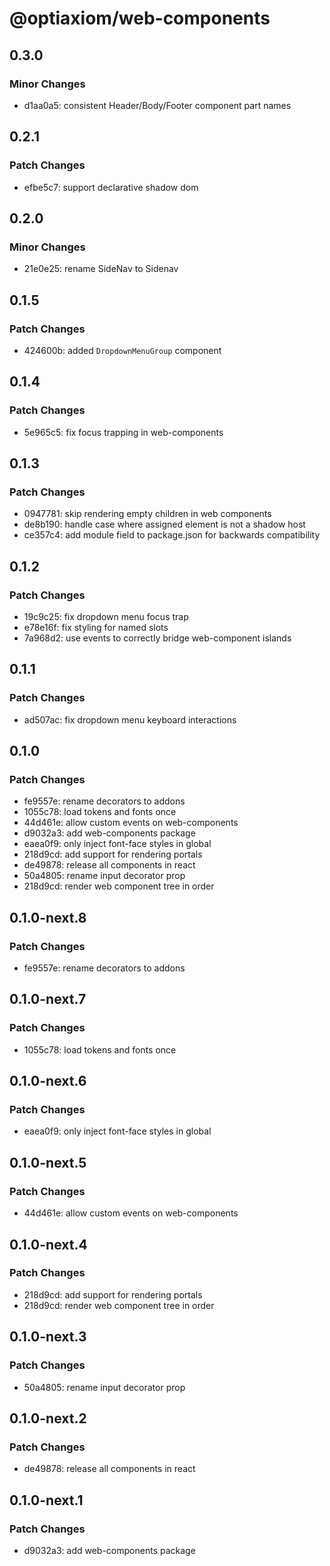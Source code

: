 # @optiaxiom/web-components

## 0.3.0

### Minor Changes

- d1aa0a5: consistent Header/Body/Footer component part names

## 0.2.1

### Patch Changes

- efbe5c7: support declarative shadow dom

## 0.2.0

### Minor Changes

- 21e0e25: rename SideNav to Sidenav

## 0.1.5

### Patch Changes

- 424600b: added `DropdownMenuGroup` component

## 0.1.4

### Patch Changes

- 5e965c5: fix focus trapping in web-components

## 0.1.3

### Patch Changes

- 0947781: skip rendering empty children in web components
- de8b190: handle case where assigned element is not a shadow host
- ce357c4: add module field to package.json for backwards compatibility

## 0.1.2

### Patch Changes

- 19c9c25: fix dropdown menu focus trap
- e78e16f: fix styling for named slots
- 7a968d2: use events to correctly bridge web-component islands

## 0.1.1

### Patch Changes

- ad507ac: fix dropdown menu keyboard interactions

## 0.1.0

### Patch Changes

- fe9557e: rename decorators to addons
- 1055c78: load tokens and fonts once
- 44d461e: allow custom events on web-components
- d9032a3: add web-components package
- eaea0f9: only inject font-face styles in global
- 218d9cd: add support for rendering portals
- de49878: release all components in react
- 50a4805: rename input decorator prop
- 218d9cd: render web component tree in order

## 0.1.0-next.8

### Patch Changes

- fe9557e: rename decorators to addons

## 0.1.0-next.7

### Patch Changes

- 1055c78: load tokens and fonts once

## 0.1.0-next.6

### Patch Changes

- eaea0f9: only inject font-face styles in global

## 0.1.0-next.5

### Patch Changes

- 44d461e: allow custom events on web-components

## 0.1.0-next.4

### Patch Changes

- 218d9cd: add support for rendering portals
- 218d9cd: render web component tree in order

## 0.1.0-next.3

### Patch Changes

- 50a4805: rename input decorator prop

## 0.1.0-next.2

### Patch Changes

- de49878: release all components in react

## 0.1.0-next.1

### Patch Changes

- d9032a3: add web-components package
